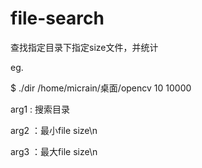 # file-search

查找指定目录下指定size文件，并统计

eg.
  
  $ ./dir /home/micrain/桌面/opencv 10 10000

arg1 : 搜索目录

arg2 ：最小file size\n

arg3 ：最大file size\n
